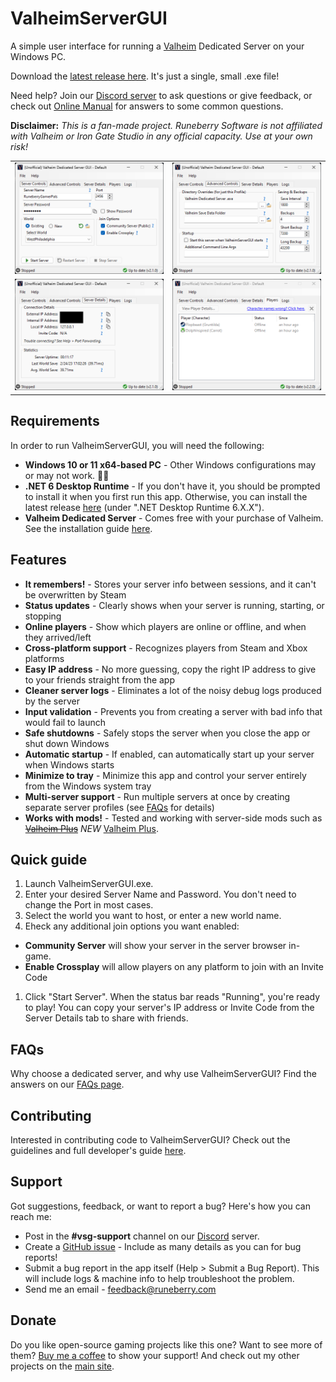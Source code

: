 # ValheimServerGUI

A simple user interface for running a [Valheim](https://www.valheimgame.com/) Dedicated Server on your Windows PC.

Download the [latest release here](https://github.com/runeberry/ValheimServerGUI/releases). It's just a single, small .exe file!

Need help? Join our [Discord server](https://discord.gg/HBsNJTY) to ask questions or give feedback, or check out [Online Manual](https://github.com/runeberry/ValheimServerGUI/wiki) for answers to some common questions.

**Disclaimer:** _This is a fan-made project. Runeberry Software is not affiliated with Valheim or Iron Gate Studio in any official capacity. Use at your own risk!_

<table width="100%" align="center">
  <tr>
    <td><a href="img/Screenshot-ServerControls.png"><img src="img/Screenshot-ServerControls.png"></a></td>
    <td><a href="img/Screenshot-AdvancedControls.png"><img src="img/Screenshot-AdvancedControls.png"></a></td>
  </tr>
  <tr>
    <td><a href="img/Screenshot-ServerDetails.png"><img src="img/Screenshot-ServerDetails.png"></a></td>
    <td><a href="img/Screenshot-Players.png"><img src="img/Screenshot-Players.png"></a></td>
  </tr>
</table>

## Requirements

In order to run ValheimServerGUI, you will need the following:

* **Windows 10 or 11 x64-based PC** - Other Windows configurations may or may not work. 🤷‍♀
* **.NET 6 Desktop Runtime** - If you don't have it, you should be prompted to install it when you first run this app. Otherwise, you can install the latest release [here](https://dotnet.microsoft.com/download/dotnet/6.0) (under ".NET Desktop Runtime 6.X.X").
* **Valheim Dedicated Server** - Comes free with your purchase of Valheim. See the installation guide [here](https://github.com/runeberry/ValheimServerGUI/wiki/Installing-Valheim-Dedicated-Server).

## Features

* **It remembers!** - Stores your server info between sessions, and it can't be overwritten by Steam
* **Status updates** - Clearly shows when your server is running, starting, or stopping
* **Online players** - Show which players are online or offline, and when they arrived/left
* **Cross-platform support** - Recognizes players from Steam and Xbox platforms
* **Easy IP address** - No more guessing, copy the right IP address to give to your friends straight from the app
* **Cleaner server logs** - Eliminates a lot of the noisy debug logs produced by the server
* **Input validation** - Prevents you from creating a server with bad info that would fail to launch
* **Safe shutdowns** - Safely stops the server when you close the app or shut down Windows
* **Automatic startup** - If enabled, can automatically start up your server when Windows starts
* **Minimize to tray** - Minimize this app and control your server entirely from the Windows system tray
* **Multi-server support** - Run multiple servers at once by creating separate server profiles (see [FAQs](https://github.com/runeberry/ValheimServerGUI/wiki/Frequently-Asked-Questions) for details)
* **Works with mods!** - Tested and working with server-side mods such as ~~[Valheim Plus](https://www.nexusmods.com/valheim/mods/4)~~ *NEW* [Valheim Plus](https://www.nexusmods.com/valheim/mods/2323).

## Quick guide

1. Launch ValheimServerGUI.exe.
2. Enter your desired Server Name and Password. You don't need to change the Port in most cases.
3. Select the world you want to host, or enter a new world name.
4. Eheck any additional join options you want enabled:
  * **Community Server** will show your server in the server browser in-game.
  * **Enable Crossplay** will allow players on any platform to join with an Invite Code
1. Click "Start Server". When the status bar reads "Running", you're ready to play! You can copy your server's IP address or Invite Code from the Server Details tab to share with friends.

## FAQs

Why choose a dedicated server, and why use ValheimServerGUI? Find the answers on our [FAQs page](https://github.com/runeberry/ValheimServerGUI/wiki/Frequently-Asked-Questions).

## Contributing

Interested in contributing code to ValheimServerGUI? Check out the guidelines and full developer's guide [here](CONTRIBUTING.md).

## Support

Got suggestions, feedback, or want to report a bug? Here's how you can reach me:

* Post in the **#vsg-support** channel on our [Discord](https://discord.gg/HBsNJTY) server.
* Create a [GitHub issue](https://github.com/runeberry/ValheimServerGUI/issues/new) - Include as many details as you can for bug reports!
* Submit a bug report in the app itself (Help > Submit a Bug Report). This will include logs & machine info to help troubleshoot the problem.
* Send me an email - feedback@runeberry.com

## Donate

Do you like open-source gaming projects like this one? Want to see more of them? [Buy me a coffee](https://www.buymeacoffee.com/runeberry) to show your support! And check out my other projects on the [main site](https://runeberry.com).
